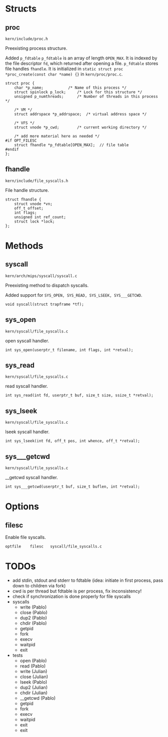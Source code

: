 # Structs

## proc

`kern/include/proc.h`

Preexisting process structure.

Added `p_fdtable`
`p_fdtable` is an array of length `OPEN_MAX`.
It is indexed by the file descriptor `fd`, which returned after opening a file.
`p_fdtable` stores file handles `fhandle`.
It is initialized in `static struct proc *proc_create(const char *name) {}` in `kern/proc/proc.c`.

```
struct proc {
	char *p_name;			/* Name of this process */
	struct spinlock p_lock;		/* Lock for this structure */
	unsigned p_numthreads;		/* Number of threads in this process */

	/* VM */
	struct addrspace *p_addrspace;	/* virtual address space */

	/* VFS */
	struct vnode *p_cwd;		/* current working directory */

	/* add more material here as needed */
#if OPT_FILESC
	struct fhandle *p_fdtable[OPEN_MAX];  // file table
#endif
};
```

## fhandle

`kern/include/file_syscalls.h`

File handle structure.

```
struct fhandle {
	struct vnode *vn;
	off_t offset;
	int flags;
	unsigned int ref_count;
	struct lock *lock;
};
```


# Methods

## syscall

`kern/arch/mips/syscall/syscall.c`

Preexisting method to dispatch syscalls.

Added support for `SYS_OPEN, SYS_READ, SYS_LSEEK, SYS___GETCWD`.

```
void syscall(struct trapframe *tf);
```

## sys_open

`kern/syscall/file_syscalls.c`

open syscall handler.

```
int sys_open(userptr_t filename, int flags, int *retval);
```

## sys_read

`kern/syscall/file_syscalls.c`

read syscall handler.

```
int sys_read(int fd, userptr_t buf, size_t size, ssize_t *retval);
```

## sys_lseek

`kern/syscall/file_syscalls.c`

lseek syscall handler.

```
int sys_lseek(int fd, off_t pos, int whence, off_t *retval);
```

## sys___getcwd

`kern/syscall/file_syscalls.c`

__getcwd syscall handler.

```
int sys___getcwd(userptr_t buf, size_t buflen, int *retval);
```


# Options

## filesc

Enable file syscalls.

```
optfile	   filesc	syscall/file_syscalls.c
```


# TODOs
- add stdin, stdout and stderr to fdtable (idea: initiate in first process, pass down to children via fork)
- cwd is per thread but fdtable is per process, fix inconsistency!
- check if synchronization is done properly for file syscalls
- syscalls
  - write (Pablo)
  - close (Pablo)
  - dup2 (Pablo)
  - chdir (Pablo)
  - getpid
  - fork
  - execv
  - waitpid
  - exit
- tests
  - open (Pablo)
  - read (Pablo)
  - write (Julian)
  - close (Julian)
  - lseek (Pablo)
  - dup2 (Julian)
  - chdir (Julian)
  - __getcwd (Pablo)
  - getpid
  - fork
  - execv
  - waitpid
  - exit
  - exit
